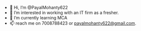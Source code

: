 - 👋 Hi, I’m @PayalMohanty622
- 👀 I’m interested in working with an IT firm as a fresher.
- 🌱 I’m currently learning MCA
- 📫  reach me on 7008788423 or payalmohanty622@gmail.com.

<!---
PayalMohanty622/PayalMohanty622 is a ✨ special ✨ repository because its `README.md` (this file) appears on your GitHub profile.
You can click the Preview link to take a look at your changes.
--->
